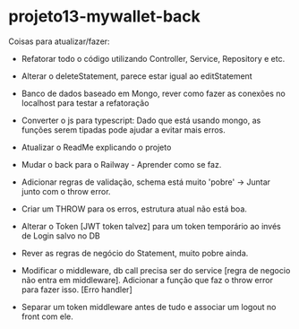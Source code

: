 # projeto13-mywallet-back

Coisas para atualizar/fazer:

- Refatorar todo o código utilizando Controller, Service, Repository e etc.
- Alterar o deleteStatement, parece estar igual ao editStatement
- Banco de dados baseado em Mongo, rever como fazer as conexões no localhost para testar a refatoração
- Converter o js para typescript: Dado que está usando mongo, as funções serem tipadas pode ajudar a evitar mais erros.
- Atualizar o ReadMe explicando o projeto
- Mudar o back para o Railway - Aprender como se faz. 
- Adicionar regras de validação, schema está muito 'pobre' -> Juntar junto com o throw error.
- Criar um THROW para os erros, estrutura atual não está boa.
- Alterar o Token [JWT token talvez] para um token temporário ao invés de Login salvo no DB
- Rever as regras de negócio do Statement, muito pobre ainda.

- Modificar o middleware, db call precisa ser do service [regra de negocio não entra em middleware].
Adicionar a função que faz o throw error para fazer isso. [Erro handler]
- Separar um token middleware antes de tudo e associar um logout no front com ele.
